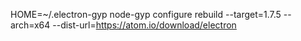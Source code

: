 HOME=~/.electron-gyp node-gyp configure rebuild --target=1.7.5 --arch=x64 --dist-url=https://atom.io/download/electron